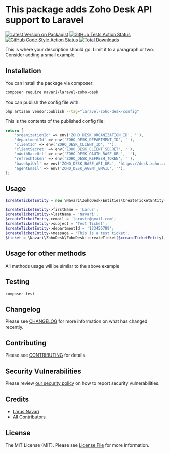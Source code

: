 # This package adds Zoho Desk API support to Laravel

[![Latest Version on Packagist](https://img.shields.io/packagist/v/navari/laravel-zoho-desk.svg?style=flat-square)](https://packagist.org/packages/navari/laravel-zoho-desk)
[![GitHub Tests Action Status](https://img.shields.io/github/actions/workflow/status/navari/laravel-zoho-desk/run-tests.yml?branch=main&label=tests&style=flat-square)](https://github.com/navari/laravel-zoho-desk/actions?query=workflow%3Arun-tests+branch%3Amain)
[![GitHub Code Style Action Status](https://img.shields.io/github/actions/workflow/status/navari/laravel-zoho-desk/fix-php-code-style-issues.yml?branch=main&label=code%20style&style=flat-square)](https://github.com/navari/laravel-zoho-desk/actions?query=workflow%3A"Fix+PHP+code+style+issues"+branch%3Amain)
[![Total Downloads](https://img.shields.io/packagist/dt/navari/laravel-zoho-desk.svg?style=flat-square)](https://packagist.org/packages/navari/laravel-zoho-desk)

This is where your description should go. Limit it to a paragraph or two. Consider adding a small example.


## Installation

You can install the package via composer:

```bash
composer require navari/laravel-zoho-desk
```

You can publish the config file with:

```bash
php artisan vendor:publish --tag="laravel-zoho-desk-config"
```

This is the contents of the published config file:

```php
return [
    'organizationId' => env('ZOHO_DESK_ORGANIZATION_ID', ''),
    'departmentId' => env('ZOHO_DESK_DEPARTMENT_ID', ''),
    'clientId' => env('ZOHO_DESK_CLIENT_ID', ''),
    'clientSecret' => env('ZOHO_DESK_CLIENT_SECRET', ''),
    'oAuthBaseUrl' => env('ZOHO_DESK_OAUTH_BASE_URL', ''),
    'refreshToken' => env('ZOHO_DESK_REFRESH_TOKEN', ''),
    'baseApiUrl' => env('ZOHO_DESK_BASE_API_URL', 'https://desk.zoho.com/api/v1/'),
    'agentEmail' => env('ZOHO_DESK_AGENT_EMAIL', ''),
];
```

## Usage

```php
$createTicketEntity = new \Navari\ZohoDesk\Entities\CreateTicketEntity();

$createTicketEntity->firstName = 'Larus';
$createTicketEntity->lastName = 'Navari';
$createTicketEntity->email = 'larustr@gmail.com';
$createTicketEntity->subject = 'Test Ticket';
$createTicketEntity->departmentId = '123456789';
$createTicketEntity->message = 'This is a test ticket';
$ticket = \Navari\ZohoDesk\ZohoDesk::createTicket($createTicketEntity);
```

## Usage for other methods
All methods usage will be similar to the above example


## Testing

```bash
composer test
```

## Changelog

Please see [CHANGELOG](CHANGELOG.md) for more information on what has changed recently.

## Contributing

Please see [CONTRIBUTING](CONTRIBUTING.md) for details.

## Security Vulnerabilities

Please review [our security policy](../../security/policy) on how to report security vulnerabilities.

## Credits

- [Larus Navari](https://github.com/Navari)
- [All Contributors](../../contributors)

## License

The MIT License (MIT). Please see [License File](LICENSE.md) for more information.
